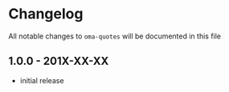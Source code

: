 # Changelog

All notable changes to `oma-quotes` will be documented in this file

## 1.0.0 - 201X-XX-XX

- initial release
